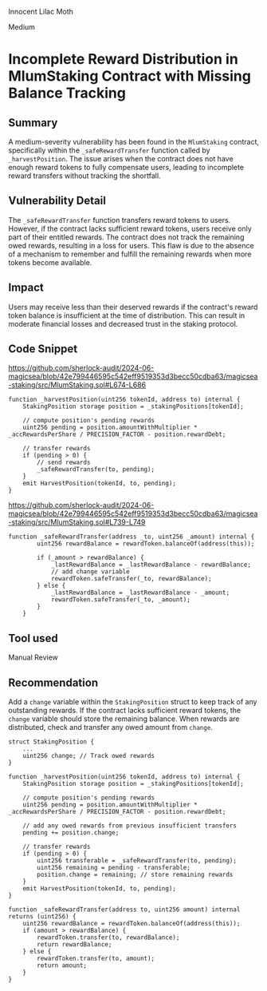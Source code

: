 Innocent Lilac Moth

Medium

# Incomplete Reward Distribution in MlumStaking Contract with Missing Balance Tracking

## Summary
A medium-severity vulnerability has been found in the `MlumStaking` contract, specifically within the `_safeRewardTransfer` function called by `_harvestPosition`. The issue arises when the contract does not have enough reward tokens to fully compensate users, leading to incomplete reward transfers without tracking the shortfall.

## Vulnerability Detail
The `_safeRewardTransfer` function transfers reward tokens to users. However, if the contract lacks sufficient reward tokens, users receive only part of their entitled rewards. The contract does not track the remaining owed rewards, resulting in a loss for users. This flaw is due to the absence of a mechanism to remember and fulfill the remaining rewards when more tokens become available.

## Impact
Users may receive less than their deserved rewards if the contract's reward token balance is insufficient at the time of distribution. This can result in moderate financial losses and decreased trust in the staking protocol.

## Code Snippet
https://github.com/sherlock-audit/2024-06-magicsea/blob/42e799446595c542eff9519353d3becc50cdba63/magicsea-staking/src/MlumStaking.sol#L674-L686
```solidity
function _harvestPosition(uint256 tokenId, address to) internal {
    StakingPosition storage position = _stakingPositions[tokenId];

    // compute position's pending rewards
    uint256 pending = position.amountWithMultiplier * _accRewardsPerShare / PRECISION_FACTOR - position.rewardDebt;

    // transfer rewards
    if (pending > 0) {
        // send rewards
        _safeRewardTransfer(to, pending);
    }
    emit HarvestPosition(tokenId, to, pending);
}
```

https://github.com/sherlock-audit/2024-06-magicsea/blob/42e799446595c542eff9519353d3becc50cdba63/magicsea-staking/src/MlumStaking.sol#L739-L749
```solidity
function _safeRewardTransfer(address _to, uint256 _amount) internal {
        uint256 rewardBalance = rewardToken.balanceOf(address(this));

        if (_amount > rewardBalance) {
            _lastRewardBalance = _lastRewardBalance - rewardBalance;
            // add change variable
            rewardToken.safeTransfer(_to, rewardBalance);
        } else {
            _lastRewardBalance = _lastRewardBalance - _amount;
            rewardToken.safeTransfer(_to, _amount);
        }
    }
```

## Tool used
Manual Review

## Recommendation
Add a `change` variable within the `StakingPosition` struct to keep track of any outstanding rewards. If the contract lacks sufficient reward tokens, the `change` variable should store the remaining balance. When rewards are distributed, check and transfer any owed amount from `change`.
```solidity
struct StakingPosition {
    ...
    uint256 change; // Track owed rewards
}

function _harvestPosition(uint256 tokenId, address to) internal {
    StakingPosition storage position = _stakingPositions[tokenId];

    // compute position's pending rewards
    uint256 pending = position.amountWithMultiplier * _accRewardsPerShare / PRECISION_FACTOR - position.rewardDebt;

    // add any owed rewards from previous insufficient transfers
    pending += position.change;

    // transfer rewards
    if (pending > 0) {
        uint256 transferable = _safeRewardTransfer(to, pending);
        uint256 remaining = pending - transferable;
        position.change = remaining; // store remaining rewards
    }
    emit HarvestPosition(tokenId, to, pending);
}

function _safeRewardTransfer(address to, uint256 amount) internal returns (uint256) {
    uint256 rewardBalance = rewardToken.balanceOf(address(this));
    if (amount > rewardBalance) {
        rewardToken.transfer(to, rewardBalance);
        return rewardBalance;
    } else {
        rewardToken.transfer(to, amount);
        return amount;
    }
}
```
